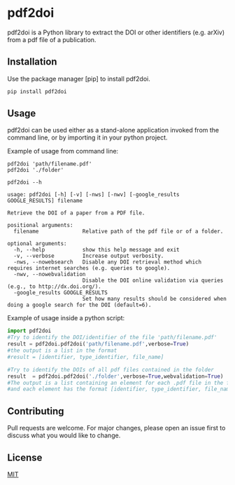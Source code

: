 # pdf2doi

pdf2doi is a Python library to extract the DOI or other identifiers (e.g. arXiv) from a pdf file of a publication.

## Installation

Use the package manager [pip] to install pdf2doi.

```bash
pip install pdf2doi
```

## Usage

pdf2doi can be used either as a stand-alone application invoked from the command line, or by importing it in your python project.

Example of usage from command line:

```
pdf2doi 'path/filename.pdf' 
pdf2doi './folder'
```
```
pdf2doi --h

usage: pdf2doi [-h] [-v] [-nws] [-nwv] [-google_results GOOGLE_RESULTS] filename

Retrieve the DOI of a paper from a PDF file.

positional arguments:
  filename              Relative path of the pdf file or of a folder.

optional arguments:
  -h, --help            show this help message and exit
  -v, --verbose         Increase output verbosity.
  -nws, --nowebsearch   Disable any DOI retrieval method which requires internet searches (e.g. queries to google).
  -nwv, --nowebvalidation
                        Disable the DOI online validation via queries (e.g., to http://dx.doi.org/).
  -google_results GOOGLE_RESULTS
                        Set how many results should be considered when doing a google search for the DOI (default=6).

```
Example of usage inside a python script:
```python
import pdf2doi
#Try to identify the DOI/identifier of the file 'path/filename.pdf'
result = pdf2doi.pdf2doi('path/filename.pdf',verbose=True)
#the output is a list in the format
#result = [identifier, type_identifier, file_name]

#Try to identify the DOIs of all pdf files contained in the folder
result  = pdf2doi.pdf2doi('./folder',verbose=True,webvalidation=True) 
#The output is a list containing an element for each .pdf file in the folder,
#and each element has the format [identifier, type_identifier, file_name]

```

## Contributing
Pull requests are welcome. For major changes, please open an issue first to discuss what you would like to change.


## License
[MIT](https://choosealicense.com/licenses/mit/)